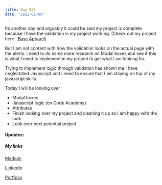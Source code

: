 ```yaml
---
title: Day 93!
date: "2021-01-08"
---
```


Its another day and arguably it could be said my project is complete because I have the validation in my project working. (Check out my project here : [Base Apparel](https://base-apparel.jokale.vercel.app/))

But I am not content with how the validation looks on the actual page with the alerts.
I need to do some more research on Modal boxes and see if this is what I need to implement in my project to get what I am looking for. 

Trying to implement logic through validation has shown me I have neglectated Javascript and I need to ensure that I am staying on top of my javascript skills.

Today I will be looking over

- Modal boxes
- Javascript logic (on Code Academy)
- Attributes
- Finish looking over my project and cleaning it up so I am happy with the look
- Look over next potential project


#### Updates:



##### My links 
[Medium](https://medium.com/@kalemajoanna)

[LinkedIn](https://www.linkedin.com/in/joanna-e-kalema-a5a5b4136/)

[Portfolio](https://joannathedeveloper.netlify.app/)

